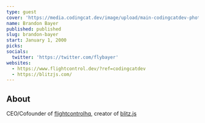 ```yaml
---
type: guest
cover: 'https://media.codingcat.dev/image/upload/main-codingcatdev-photo/podcast-guest/flybayer'
name: Brandon Bayer
published: published
slug: brandon-bayer
start: January 1, 2000
picks:
socials:
  twitter: 'https://twitter.com/flybayer'
websites:
  - https://www.flightcontrol.dev/?ref=codingcatdev
  - https://blitzjs.com/
---
```


## About

CEO/Cofounder of [flightcontrolhq](https://www.flightcontrol.dev/?ref=codingcatdev), creator of [blitz.js](https://blitzjs.com/)
